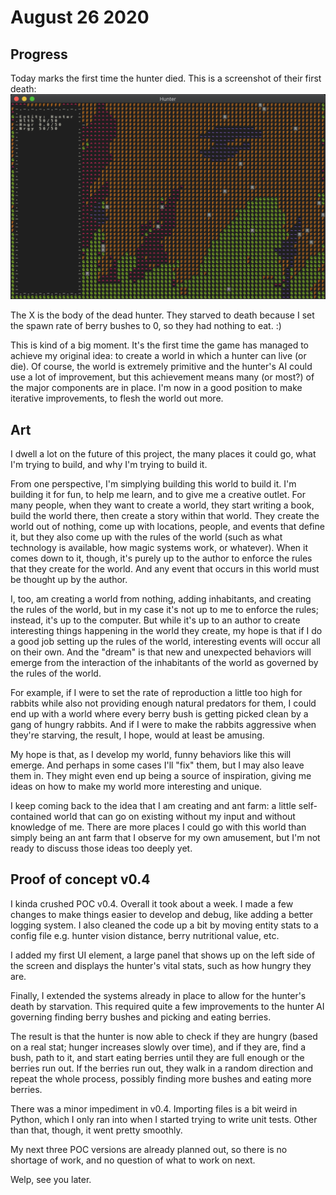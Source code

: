 # August 26 2020
## Progress
Today marks the first time the hunter died. This is a screenshot of their first death:
<img src="img/POCv0.4.png" alt="drawing" width="800"/>

The X is the body of the dead hunter. They starved to death because I set the spawn rate of berry bushes to 0, so they had nothing to eat. :)

This is kind of a big moment. It's the first time the game has managed to achieve my original idea: to create a world in which a hunter can live (or die). Of course, the world is extremely primitive and the hunter's AI could use a lot of improvement, but this achievement means many (or most?) of the major components are in place. I'm now in a good position to make iterative improvements, to flesh the world out more.

## Art
I dwell a lot on the future of this project, the many places it could go, what I'm trying to build, and why I'm trying to build it.

From one perspective, I'm simplying building this world to build it. I'm building it for fun, to help me learn, and to give me a creative outlet. For many people, when they want to create a world, they start writing a book, build the world there, then create a story within that world. They create the world out of nothing, come up with locations, people, and events that define it, but they also come up with the rules of the world (such as what technology is available, how magic systems work, or whatever). When it comes down to it, though, it's purely up to the author to enforce the rules that they create for the world. And any event that occurs in this world must be thought up by the author.

I, too, am creating a world from nothing, adding inhabitants, and creating the rules of the world, but in my case it's not up to me to enforce the rules; instead, it's up to the computer. But while it's up to an author to create interesting things happening in the world they create, my hope is that if I do a good job setting up the rules of the world, interesting events will occur all on their own. And the "dream" is that new and unexpected behaviors will emerge from the interaction of the inhabitants of the world as governed by the rules of the world.

For example, if I were to set the rate of reproduction a little too high for rabbits while also not providing enough natural predators for them, I could end up with a world where every berry bush is getting picked clean by a gang of hungry rabbits. And if I were to make the rabbits aggressive when they're starving, the result, I hope, would at least be amusing.

My hope is that, as I develop my world, funny behaviors like this will emerge. And perhaps in some cases I'll "fix" them, but I may also leave them in. They might even end up being a source of inspiration, giving me ideas on how to make my world more interesting and unique.

I keep coming back to the idea that I am creating and ant farm: a little self-contained world that can go on existing without my input and without knowledge of me. There are more places I could go with this world than simply being an ant farm that I observe for my own amusement, but I'm not ready to discuss those ideas too deeply yet.

## Proof of concept v0.4
I kinda crushed POC v0.4. Overall it took about a week. I made a few changes to make things easier to develop and debug, like adding a better logging system. I also cleaned the code up a bit by moving entity stats to a config file e.g. hunter vision distance, berry nutritional value, etc.

I added my first UI element, a large panel that shows up on the left side of the screen and displays the hunter's vital stats, such as how hungry they are.

Finally, I extended the systems already in place to allow for the hunter's death by starvation. This required quite a few improvements to the hunter AI governing finding berry bushes and picking and eating berries.

The result is that the hunter is now able to check if they are hungry (based on a real stat; hunger increases slowly over time), and if they are, find a bush, path to it, and start eating berries until they are full enough or the berries run out. If the berries run out, they walk in a random direction and repeat the whole process, possibly finding more bushes and eating more berries.

There was a minor impediment in v0.4. Importing files is a bit weird in Python, which I only ran into when I started trying to write unit tests. Other than that, though, it went pretty smoothly.

My next three POC versions are already planned out, so there is no shortage of work, and no question of what to work on next.

Welp, see you later.